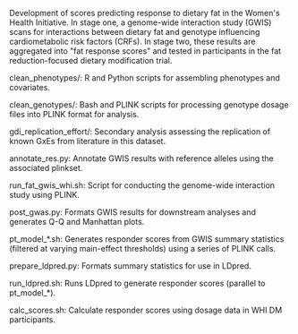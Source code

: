 Development of scores predicting response to dietary fat in the Women's Health Initiative. In stage one, a genome-wide interaction study (GWIS) scans for interactions between dietary fat and genotype influencing cardiometabolic risk factors (CRFs). In stage two, these results are aggregated into "fat response scores" and tested in participants in the fat reduction-focused dietary modification trial.

clean_phenotypes/: R and Python scripts for assembling phenotypes and covariates.

clean_genotypes/: Bash and PLINK scripts for processing genotype dosage files into PLINK format for analysis.

gdi_replication_effort/: Secondary analysis assessing the replication of known GxEs from literature in this dataset.

annotate_res.py: Annotate GWIS results with reference alleles using the associated plinkset.

run_fat_gwis_whi.sh: Script for conducting the genome-wide interaction study using PLINK.

post_gwas.py: Formats GWIS results for downstream analyses and generates Q-Q and Manhattan plots.

pt_model_*.sh: Generates responder scores from GWIS summary statistics (filtered at varying main-effect thresholds) using a series of PLINK calls.

prepare_ldpred.py: Formats summary statistics for use in LDpred.

run_ldpred.sh: Runs LDpred to generate responder scores (parallel to pt_model_*).

calc_scores.sh: Calculate responder scores using dosage data in WHI DM participants.
